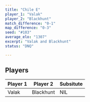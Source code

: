 ```yaml
---
title: "Chile E"
player_1: "Valak"
player_2: "Blackhunt"
match_difference: "0-1"
map_difference: "0-3"
seed: "#103"
average_elo: "1307"
excerpt: "Valak and Blackhunt"
status: "DNQ"

---
```

## Players

| Player 1 | Player 2 | Subsitute |
| -- | -- | -- |
| Valak | Blackhunt | NIL |
